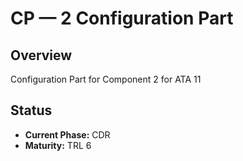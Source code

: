 # CP — 2 Configuration Part

## Overview
Configuration Part for Component 2 for ATA 11

## Status
- **Current Phase:** CDR
- **Maturity:** TRL 6
